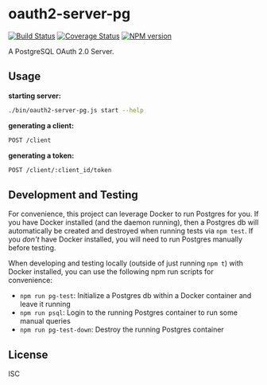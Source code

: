 # oauth2-server-pg

[![Build Status](https://travis-ci.org/npm/oauth2-server-pg.svg)](https://travis-ci.org/npm/oauth2-server-pg)
[![Coverage Status](https://coveralls.io/repos/github/npm/oauth2-server-pg/badge.svg?branch=tokens)](https://coveralls.io/github/npm/oauth2-server-pg?branch=tokens)
[![NPM version](https://img.shields.io/npm/v/oauth2-server-pg.svg)](https://www.npmjs.com/package/oauth2-server-pg)

A PostgreSQL OAuth 2.0 Server.

## Usage

**starting server:**

```sh
./bin/oauth2-server-pg.js start --help
```

**generating a client:**

```sh
POST /client
```

**generating a token:**

```sh
POST /client/:client_id/token
```

## Development and Testing

For convenience, this project can leverage Docker to run Postgres for you. If you have Docker installed (and the daemon running), then a Postgres db will automatically be created and destroyed when running tests via `npm test`. If you _don't_ have Docker installed, you will need to run Postgres manually before testing.

When developing and testing locally (outside of just running `npm t`) with Docker installed, you can use the following npm run scripts for convenience:

- `npm run pg-test`: Initialize a Postgres db within a Docker container and leave it running
- `npm run psql`: Login to the running Postgres container to run some manual queries
- `npm run pg-test-down`: Destroy the running Postgres container

## License

ISC
